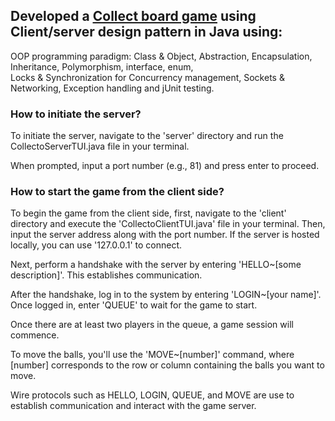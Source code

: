 ## Developed a [<ins>Collect board game</ins>](https://boardgamegeek.com/boardgame/260926/collecto) using Client/server design pattern in Java using:

OOP programming paradigm: Class & Object, Abstraction, Encapsulation, Inheritance, Polymorphism, interface, enum,\
Locks & Synchronization for Concurrency management, Sockets & Networking, Exception handling and jUnit testing.

### How to initiate the server?
To initiate the server, navigate to the 'server' directory and run the CollectoServerTUI.java file in your terminal. 

When prompted, input a port number (e.g., 81) and press enter to proceed.

### How to start the game from the client side?

To begin the game from the client side, first, navigate to the 'client' directory and execute the 'CollectoClientTUI.java' file in your terminal. Then, input the server address along with the port number. If the server is hosted locally, you can use '127.0.0.1' to connect.

Next, perform a handshake with the server by entering 'HELLO~[some description]'. This establishes communication.

After the handshake, log in to the system by entering 'LOGIN~[your name]'. Once logged in, enter 'QUEUE' to wait for the game to start.

Once there are at least two players in the queue, a game session will commence.

To move the balls, you'll use the 'MOVE~[number]' command, where [number] corresponds to the row or column containing the balls you want to move.

Wire protocols such as HELLO, LOGIN, QUEUE, and MOVE are use to establish communication and interact with the game server.



